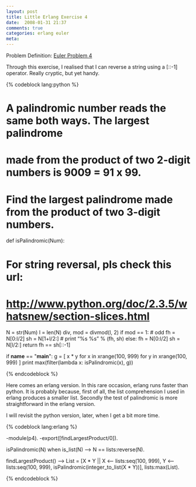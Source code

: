 ```yaml
---
layout: post
title: Little Erlang Exercise 4
date:  2008-01-31 21:37
comments: true
categories: erlang euler
meta: 
---
```


Problem Definition: [Euler Problem 4](http://projecteuler.net/index.php?section=problems&amp;id=4)

Through this exercise, I realised that I can reverse a string using a [::-1] operator. Really cryptic, but yet handy.

{% codeblock lang:python  %}

# A palindromic number reads the same both ways. The largest palindrome
# made from the product of two 2-digit numbers is 9009 = 91 x 99.
# 
# Find the largest palindrome made from the product of two 3-digit numbers.

def isPalindromic(Num):
  #  For string reversal, pls check this url:
  #
  #    http://www.python.org/doc/2.3.5/whatsnew/section-slices.html

  N = str(Num)
  l = len(N)
  div, mod = divmod(l, 2)
  if mod == 1: # odd
    fh = N[0:l/2]
    sh = N[1+l/2:]
    # print “%s %s” % (fh, sh)
  else:
    fh = N[0:l/2]
    sh = N[l/2:]
  return fh == sh[::-1]


if __name__ == "__main__":
  g = [ x * y for x in xrange(100, 999) for y in xrange(100, 999) ]
  print max(filter(lambda x: isPalindromic(x), g))


{% endcodeblock %}

Here comes an erlang version. In this rare occasion, erlang runs faster than python. It is probably because, first of all, the list comprehension I used in erlang produces a smaller list. Secondly the test of palindromic is more straightforward in the erlang version. 

I will revisit the python version, later, when I get a bit more time.


{% codeblock lang:erlang %}

-module(p4).
-export([findLargestProduct/0]).

isPalindromic(N) when is_list(N) –>
  N == lists:reverse(N).

findLargestProduct() –>
  List = [X * Y || X <– lists:seq(100, 999),
                   Y <– lists:seq(100, 999),
                   isPalindromic(integer_to_list(X * Y))],
  lists:max(List).



{% endcodeblock %}
